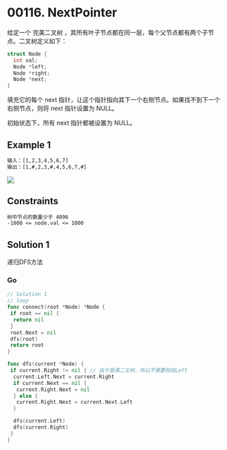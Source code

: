 # 00116. NextPointer

给定一个 完美二叉树 ，其所有叶子节点都在同一层，每个父节点都有两个子节点。二叉树定义如下：

```c
struct Node {
  int val;
  Node *left;
  Node *right;
  Node *next;
}
```

填充它的每个 next 指针，让这个指针指向其下一个右侧节点。如果找不到下一个右侧节点，则将 next 指针设置为 NULL。

初始状态下，所有 next 指针都被设置为 NULL。

## Example 1

```txt
输入：[1,2,3,4,5,6,7]
输出：[1,#,2,3,#,4,5,6,7,#]
```

![](https://gitee.com/geekhall/pic/raw/main/img/leetcode_00116_1.png)

## Constraints

```txt
树中节点的数量少于 4096
-1000 <= node.val <= 1000
```

## Solution 1

递归DFS方法

### Go

```go
// Solution 1
// loop
func connect(root *Node) *Node {
 if root == nil {
  return nil
 }
 root.Next = nil
 dfs(root)
 return root
}

func dfs(current *Node) {
 if current.Right != nil { // 由于是满二叉树，所以不需要校验Left
  current.Left.Next = current.Right
  if current.Next == nil {
   current.Right.Next = nil
  } else {
   current.Right.Next = current.Next.Left
  }

  dfs(current.Left)
  dfs(current.Right)
 }
}
```

